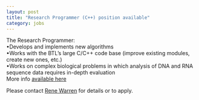 ```yaml
---  
layout: post
title: "Research Programmer (C++) position available"  
category: jobs
---
```


The Research Programmer:
<br>
•Develops and implements new algorithms
<br>
•Works with the BTL’s large C/C++ code base (improve existing modules, create new ones, etc.)
<br>
•Works on complex biological problems in which analysis of DNA and RNA sequence data requires in-depth evaluation
<br>
More info [available here](/assets/posts/RPpostingRevised_August2022.pdf)

Please contact [Rene Warren](mailto:rwarren@bcgsc.ca) for details or to apply.
